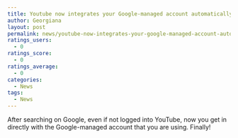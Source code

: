 ```yaml
---
title: Youtube now integrates your Google-managed account automatically
author: Georgiana
layout: post
permalink: news/youtube-now-integrates-your-google-managed-account-automatically/
ratings_users:
  - 0
ratings_score:
  - 0
ratings_average:
  - 0
categories:
  - News
tags:
  - News
---
```

After searching on Google, even if not logged into YouTube, now you get in directly with the Google-managed account that you are using. Finally!

[<img class="alignnone size-medium wp-image-304" title="Youtube automatic integration with Google" src="http://i2.wp.com/www.tekkie.ro/wp-content/uploads/2011/09/youtube_automatic_integration-300x54.png?fit=300%2C54" alt="" data-recalc-dims="1" />][1]

 [1]: http://i1.wp.com/www.tekkie.ro/wp-content/uploads/2011/09/youtube_automatic_integration.png

